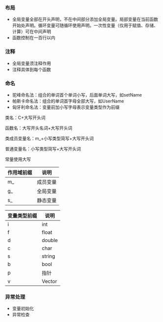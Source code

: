 ### 布局

- 全局变量全部在开头声明，不在中间部分添加全局变量。局部变量在当前函数开始处声明。循环变量可随循环使用声明。一次性变量（仅用于赋值、存储、计算）可在中间声明
- 函数控制在一百行以内

### 注释

- 全局变量须注释作用
- 注释具体到每个函数



### 命名

- 驼峰命名法：组合的单词首个单词小写，后面单词大写，如setName
- 帕斯卡命名法：组合的单词首字母全部大写，如UserName
- 匈牙利命名法：变量前加小写字母表示变量类型作为前缀



类名：C+大写开头词

函数名：大写开头名词+大写开头词

类成员变量名：m_+小写类型简写+大写开头词

普通变量名：小写类型简写+大写开头词

常量使用大写



| 作用域前缀 | 说明     |
| ---------- | -------- |
| m_         | 成员变量 |
| g_         | 全局变量 |
| s_         | 静态变量 |



| 变量类型前缀 | 说明   |
| ------------ | ------ |
| i            | int    |
| f            | float  |
| d            | double |
| c            | char   |
| s            | string |
| b            | bool   |
| p            | 指针   |
| v            | Vector |



### 异常处理

- 变量初始化
- 异常检查